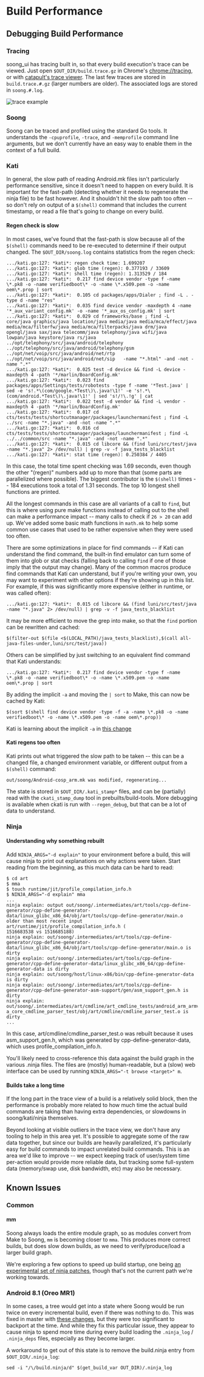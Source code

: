 # Build Performance

## Debugging Build Performance

### Tracing

soong_ui has tracing built in, so that every build execution's trace can be
viewed.  Just open `$OUT_DIR/build.trace.gz` in Chrome's <chrome://tracing>, or
with [catapult's trace viewer][catapult trace_viewer]. The last few traces are
stored in `build.trace.#.gz` (larger numbers are older). The associated logs
are stored in `soong.#.log`.

![trace example](./trace_example.png)

### Soong

Soong can be traced and profiled using the standard Go tools. It understands
the `-cpuprofile`, `-trace`, and `-memprofile` command line arguments, but we
don't currently have an easy way to enable them in the context of a full build.

### Kati

In general, the slow path of reading Android.mk files isn't particularly
performance sensitive, since it doesn't need to happen on every build. It is
important for the fast-path (detecting whether it needs to regenerate the ninja
file) to be fast however. And it shouldn't hit the slow path too often -- so
don't rely on output of a `$(shell)` command that includes the current timestamp,
or read a file that's going to change on every build.

#### Regen check is slow

In most cases, we've found that the fast-path is slow because all of the
`$(shell)` commands need to be re-executed to determine if their output changed.
The `$OUT_DIR/soong.log` contains statistics from the regen check:

```
.../kati.go:127: *kati*: regen check time: 1.699207
.../kati.go:127: *kati*: glob time (regen): 0.377193 / 33609
.../kati.go:127: *kati*: shell time (regen): 1.313529 / 184
.../kati.go:127: *kati*:  0.217 find device vendor -type f -name \*.pk8 -o -name verifiedboot\* -o -name \*.x509.pem -o -name oem\*.prop | sort
.../kati.go:127: *kati*:  0.105 cd packages/apps/Dialer ; find -L . -type d -name "res"
.../kati.go:127: *kati*:  0.035 find device vendor -maxdepth 4 -name '*_aux_variant_config.mk' -o -name '*_aux_os_config.mk' | sort
.../kati.go:127: *kati*:  0.029 cd frameworks/base ; find -L  core/java graphics/java location/java media/java media/mca/effect/java media/mca/filterfw/java media/mca/filterpacks/java drm/java opengl/java sax/java telecomm/java telephony/java wifi/java lowpan/java keystore/java rs/java ../opt/telephony/src/java/android/telephony ../opt/telephony/src/java/android/telephony/gsm ../opt/net/voip/src/java/android/net/rtp ../opt/net/voip/src/java/android/net/sip   -name "*.html" -and -not -name ".*"
.../kati.go:127: *kati*:  0.025 test -d device && find -L device -maxdepth 4 -path '*/marlin/BoardConfig.mk'
.../kati.go:127: *kati*:  0.023 find packages/apps/Settings/tests/robotests -type f -name '*Test.java' | sed -e 's!.*\(com/google.*Test\)\.java!\1!' -e 's!.*\(com/android.*Test\)\.java!\1!' | sed 's!/!\.!g' | cat
.../kati.go:127: *kati*:  0.022 test -d vendor && find -L vendor -maxdepth 4 -path '*/marlin/BoardConfig.mk'
.../kati.go:127: *kati*:  0.017 cd cts/tests/tests/shortcutmanager/packages/launchermanifest ; find -L  ../src -name "*.java" -and -not -name ".*"
.../kati.go:127: *kati*:  0.016 cd cts/tests/tests/shortcutmanager/packages/launchermanifest ; find -L  ../../common/src -name "*.java" -and -not -name ".*"
.../kati.go:127: *kati*:  0.015 cd libcore && (find luni/src/test/java -name "*.java" 2> /dev/null) | grep -v -f java_tests_blacklist
.../kati.go:127: *kati*: stat time (regen): 0.250384 / 4405
```

In this case, the total time spent checking was 1.69 seconds, even though the
other "(regen)" numbers add up to more than that (some parts are parallelized
where possible). The biggest contributor is the `$(shell)` times -- 184
executions took a total of 1.31 seconds. The top 10 longest shell functions are
printed.

All the longest commands in this case are all variants of a call to `find`, but
this is where using pure make functions instead of calling out to the shell can
make a performance impact -- many calls to check if `26 > 20` can add up. We've
added some basic math functions in `math.mk` to help some common use cases that
used to be rather expensive when they were used too often.

There are some optimizations in place for find commands -- if Kati can
understand the find command, the built-in find emulator can turn some of them
into glob or stat checks (falling back to calling `find` if one of those imply
that the output may change). Many of the common macros produce find commands
that Kati can understand, but if you're writing your own, you may want to
experiment with other options if they're showing up in this list. For example,
if this was significantly more expensive (either in runtime, or was called
often):

```
.../kati.go:127: *kati*:  0.015 cd libcore && (find luni/src/test/java -name "*.java" 2> /dev/null) | grep -v -f java_tests_blacklist
```

It may be more efficient to move the grep into make, so that the `find` portion
can be rewritten and cached:

```
$(filter-out $(file <$(LOCAL_PATH)/java_tests_blacklist),$(call all-java-files-under,luni/src/test/java))
```

Others can be simplified by just switching to an equivalent find command that
Kati understands:

```
.../kati.go:127: *kati*:  0.217 find device vendor -type f -name \*.pk8 -o -name verifiedboot\* -o -name \*.x509.pem -o -name oem\*.prop | sort
```

By adding the implicit `-a` and moving the `| sort` to Make, this can now be
cached by Kati:

```
$(sort $(shell find device vendor -type -f -a -name \*.pk8 -o -name verifiedboot\* -o -name \*.x509.pem -o -name oem\*.prop))
```

Kati is learning about the implicit `-a` in [this change](https://github.com/google/kati/pull/132)

#### Kati regens too often

Kati prints out what triggered the slow path to be taken -- this can be a
changed file, a changed environment variable, or different output from a
`$(shell)` command:

```
out/soong/Android-cosp_arm.mk was modified, regenerating...
```

The state is stored in `$OUT_DIR/.kati_stamp*` files, and can be (partially)
read with the `ckati_stamp_dump` tool in prebuilts/build-tools. More debugging
is available when ckati is run with `--regen_debug`, but that can be a lot of
data to understand.

### Ninja

#### Understanding why something rebuilt

Add `NINJA_ARGS="-d explain"` to your environment before a build, this will cause
ninja to print out explanations on why actions were taken. Start reading from the
beginning, as this much data can be hard to read:

```
$ cd art
$ mma
$ touch runtime/jit/profile_compilation_info.h
$ NINJA_ARGS="-d explain" mma
...
ninja explain: output out/soong/.intermediates/art/tools/cpp-define-generator/cpp-define-generator-data/linux_glibc_x86_64/obj/art/tools/cpp-define-generator/main.o older than most recent input art/runtime/jit/profile_compilation_info.h (
1516683538 vs 1516685188)
ninja explain: out/soong/.intermediates/art/tools/cpp-define-generator/cpp-define-generator-data/linux_glibc_x86_64/obj/art/tools/cpp-define-generator/main.o is dirty
ninja explain: out/soong/.intermediates/art/tools/cpp-define-generator/cpp-define-generator-data/linux_glibc_x86_64/cpp-define-generator-data is dirty
ninja explain: out/soong/host/linux-x86/bin/cpp-define-generator-data is dirty
ninja explain: out/soong/.intermediates/art/tools/cpp-define-generator/cpp-define-generator-asm-support/gen/asm_support_gen.h is dirty
ninja explain: out/soong/.intermediates/art/cmdline/art_cmdline_tests/android_arm_armv7-a_core_cmdline_parser_test/obj/art/cmdline/cmdline_parser_test.o is dirty
...
```

In this case, art/cmdline/cmdline_parser_test.o was rebuilt because it uses
asm_support_gen.h, which was generated by cpp-define-generator-data, which uses
profile_compilation_info.h.

You'll likely need to cross-reference this data against the build graph in the
various .ninja files. The files are (mostly) human-readable, but a (slow) web
interface can be used by running `NINJA_ARGS="-t browse <target>" m`.

#### Builds take a long time

If the long part in the trace view of a build is a relatively solid block, then
the performance is probably more related to how much time the actual build
commands are taking than having extra dependencies, or slowdowns in
soong/kati/ninja themselves.

Beyond looking at visible outliers in the trace view, we don't have any tooling
to help in this area yet. It's possible to aggregate some of the raw data
together, but since our builds are heavily parallelized, it's particularly easy
for build commands to impact unrelated build commands. This is an area we'd
like to improve -- we expect keeping track of user/system time per-action would
provide more reliable data, but tracking some full-system data (memory/swap
use, disk bandwidth, etc) may also be necessary.

## Known Issues

### Common

#### mm

Soong always loads the entire module graph, so as modules convert from Make to
Soong, `mm` is becoming closer to `mma`. This produces more correct builds, but
does slow down builds, as we need to verify/produce/load a larger build graph.

We're exploring a few options to speed up build startup, one being [an
experimental set of ninja patches][ninja parse optimization],
though that's not the current path we're working towards.

### Android 8.1 (Oreo MR1)

In some cases, a tree would get into a state where Soong would be run twice on
every incremental build, even if there was nothing to do. This was fixed in
master with [these changes][blueprint_microfactory], but they were too
significant to backport at the time. And while they fix this particular issue,
they appear to cause ninja to spend more time during every build loading the
`.ninja_log` / `.ninja_deps` files, especially as they become larger.

A workaround to get out of this state is to remove the build.ninja entry from
`$OUT_DIR/.ninja_log`:

```
sed -i "/\/build.ninja/d" $(get_build_var OUT_DIR)/.ninja_log
```

[catapult trace_viewer]: https://github.com/catapult-project/catapult/blob/master/tracing/README.md
[ninja parse optimization]: https://android-review.googlesource.com/c/platform/external/ninja/+/461005
[blueprint_microfactory]: https://android-review.googlesource.com/q/topic:%22blueprint_microfactory%22+status:merged
